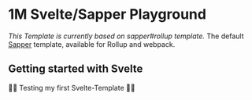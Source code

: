 # 1M Svelte/Sapper Playground

*This Template is currently based on sapper#rollup template.*
The default [Sapper](https://github.com/sveltejs/sapper) template, available for Rollup and webpack.


## Getting started with Svelte

🤘🤘 Testing my first Svelte-Template 🤘🤘